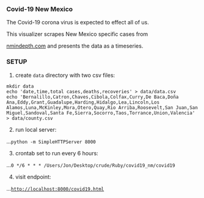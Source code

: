 ### Covid-19 New Mexico

The Covid-19 corona virus is expected to effect all of us.

This visualizer scrapes New Mexico specific cases from

[nmindepth.com](http://nmindepth.com/2020/03/13/map-new-mexico-covid-19-cases/)
and presents the data as a timeseries.

### SETUP
1. create `data` directory with two csv files:
```
mkdir data
echo 'date,time,total cases,deaths,recoveries' > data/data.csv
echo 'Bernalillo,Catron,Chaves,Cibola,Colfax,Curry,De Baca,Doña Ana,Eddy,Grant,Guadalupe,Harding,Hidalgo,Lea,Lincoln,Los Alamos,Luna,McKinley,Mora,Otero,Quay,Rio Arriba,Roosevelt,San Juan,San Miguel,Sandoval,Santa Fe,Sierra,Socorro,Taos,Torrance,Union,Valencia' > data/county.csv

```

2. run local server:

...`python -m SimpleHTTPServer 8000`


3. crontab set to run every 6 hours:

...`0 */6 * * * /Users/Jon/Desktop/crude/Ruby/covid19_nm/covid19`

4. visit endpoint:

...[`http://localhost:8000/covid19.html`](http://localhost:8000/covid19.html)
